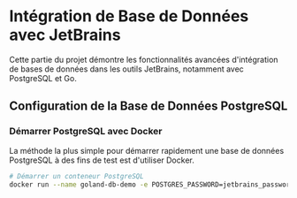 # Intégration de Base de Données avec JetBrains

Cette partie du projet démontre les fonctionnalités avancées d'intégration de bases de données dans les outils JetBrains, notamment avec PostgreSQL et Go.

## Configuration de la Base de Données PostgreSQL

### Démarrer PostgreSQL avec Docker

La méthode la plus simple pour démarrer rapidement une base de données PostgreSQL à des fins de test est d'utiliser Docker.

```bash
# Démarrer un conteneur PostgreSQL
docker run --name goland-db-demo -e POSTGRES_PASSWORD=jetbrains_password -e POSTGRES_USER=jetbrains -e POSTGRES_DB=jetbrains_demo -p 5432:5432 -d postgres:16-alpine
```


